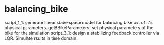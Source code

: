 # balancing_bike
 
script_1_1:             generate linear state-space model for balancing bike out of it's physical parameters.
getBBikeParameters:     set physical parameters of the bike for the simulation
script_3_1:             design a stabilizing feedback controller via LQR. Simulate rsults in time domain.